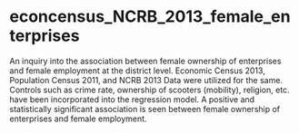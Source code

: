 # econcensus_NCRB_2013_female_enterprises
 An inquiry into the association between female ownership of enterprises and female employment at the district level.
Economic Census 2013, Population Census 2011, and NCRB 2013 Data were utilized for the same. Controls such as crime rate, ownership of scooters (mobility), religion, etc. have been incorporated into the regression model. A positive and statistically significant association is seen between female ownership of enterprises and female employment.
